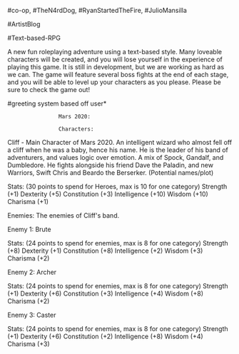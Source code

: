 #co-op, #TheN4rdDog, #RyanStartedTheFire, #JulioMansilla

#ArtistBlog

#Text-based-RPG

A new fun roleplaying adventure using a text-based style. Many loveable characters will be created, and you will lose yourself in the experience of playing this game. It is still in development, but we are working as hard as we can. The game will feature several boss fights at the end of each stage, and you will be able to level up your characters as you please. Please be sure to check the game out!

#greeting system based off user*


					Mars 2020:

					Characters:

Cliff - Main Character of Mars 2020. An intelligent wizard who 
almost fell off a cliff when he was a baby, hence his name. He is
the leader of his band of adventurers, and values logic over emotion.
A mix of Spock, Gandalf, and Dumbledore. He fights alongside his
friend Dave the Paladin, and new Warriors, Swift Chris and Beardo
the Berserker. (Potential names/plot)

Stats: (30 points to spend for Heroes, max is 10 for one category)
Strength (+1)
Dexterity (+5)
Constitution (+3)
Intelligence (+10)
Wisdom (+10)
Charisma (+1)

Enemies: The enemies of Cliff's band.

Enemy 1: Brute

Stats: (24 points to spend for enemies, max is 8 for one category)
Strength (+8)
Dexterity (+1)
Constitution (+8)
Intelligence (+2)
Wisdom (+3)
Charisma (+2)

Enemy 2: Archer

Stats: (24 points to spend for enemies, max is 8 for one category)
Strength (+1)
Dexterity (+6)
Constitution (+3)
Intelligence (+4)
Wisdom (+8)
Charisma (+2)

Enemy 3: Caster

Stats: (24 points to spend for enemies, max is 8 for one category)
Strength (+1)
Dexterity (+6)
Constitution (+2)
Intelligence (+8)
Wisdom (+4)
Charisma (+3)
